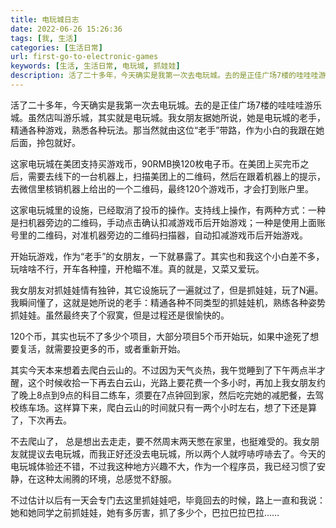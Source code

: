 ```yaml
---
title: 电玩城日志
date: 2022-06-26 15:26:36
tags: [我, 生活]
categories: [生活日常]
url: first-go-to-electronic-games
keywords: [生活, 生活日常, 电玩城, 抓娃娃]
description: 活了二十多年，今天确实是我第一次去电玩城。去的是正佳广场7楼的哇哇哇游乐城。虽然店叫游乐城，其实就是电玩城。我女朋友据她所说，她是电玩城的老手，精通各种游戏，熟悉各种玩法。那当然就由这位“老手”带路，作为小白的我跟在她后面，拎包就好。
---
```




活了二十多年，今天确实是我第一次去电玩城。去的是正佳广场7楼的哇哇哇游乐城。虽然店叫游乐城，其实就是电玩城。我女朋友据她所说，她是电玩城的老手，精通各种游戏，熟悉各种玩法。那当然就由这位“老手”带路，作为小白的我跟在她后面，拎包就好。



<!--more-->



这家电玩城在美团支持买游戏币，90RMB换120枚电子币。在美团上买完币之后，需要去线下的一台机器上，扫描美团上的二维码，然后在跟着机器上的提示，去微信里核销机器上给出的一个二维码，最终120个游戏币，才会打到账户里。



这家电玩城里的设施，已经取消了投币的操作。支持线上操作，有两种方式：一种是扫机器旁边的二维码，手动点击确认扣减游戏币后开始游戏；一种是使用上面账号里的二维码，对准机器旁边的二维码扫描器，自动扣减游戏币后开始游戏。



开始玩游戏，作为“老手”的女朋友，一下就暴露了。其实也和我这个小白差不多，玩啥啥不行，开车各种撞，开枪瞄不准。真的就是，又菜又爱玩。



我女朋友对抓娃娃情有独钟，其它设施玩了一遍就过了，但是抓娃娃，玩了N遍。我瞬间懂了，这就是她所说的老手：精通各种不同类型的抓娃娃机，熟练各种姿势抓娃娃。虽然最终夹了个寂寞，但是过程还是很愉快的。



120个币，其实也玩不了多少个项目，大部分项目5个币开始玩，如果中途死了想要复活，就需要投更多的币，或者重新开始。



其实今天本来想着去爬白云山的。不过因为天气炎热，我午觉睡到了下午两点半才醒，这个时候收拾一下再去白云山，光路上要花费一个多小时，再加上我女朋友约了晚上8点到9点的科目二练车，须要在7点钟回到家，然后吃完她的减肥餐，去驾校练车场。这样算下来，爬白云山的时间就只有一两个小时左右，想了下还是算了，下次再去。



不去爬山了， 总是想出去走走，要不然周末两天憋在家里，也挺难受的。我女朋友就提议去电玩城，而我正好还没去电玩城，所以两个人就哼哧哼哧去了。今天的电玩城体验还不错，不过我这种地方兴趣不大，作为一个程序员，我已经习惯了安静，在这种太闹腾的环境，总感觉不舒服。



不过估计以后有一天会专门去这里抓娃娃吧，毕竟回去的时候，路上一直和我说：她和她同学之前抓娃娃，她有多厉害，抓了多少个，巴拉巴拉巴拉……
